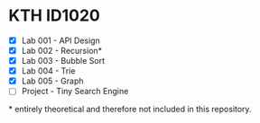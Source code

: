 # KTH ID1020

- [x] Lab 001 - API Design
- [x] Lab 002 - Recursion*
- [x] Lab 003 - Bubble Sort
- [x] Lab 004 - Trie
- [x] Lab 005 - Graph
- [ ] Project - Tiny Search Engine

\* entirely theoretical and therefore not included in this repository.
